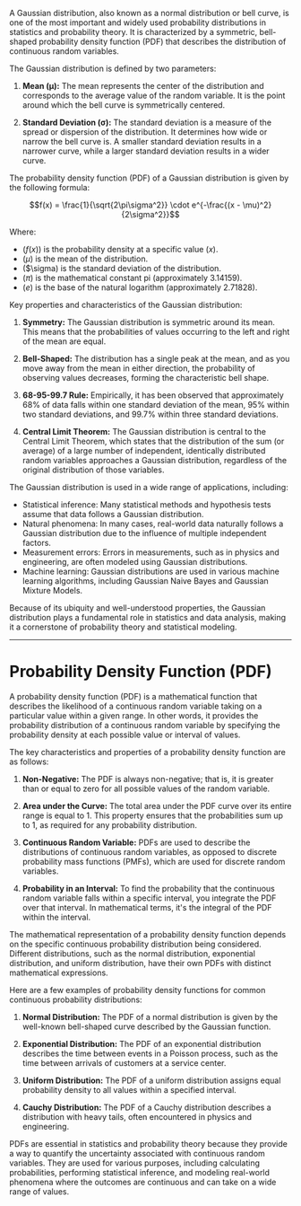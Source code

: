 A Gaussian distribution, also known as a normal distribution or bell curve, is one of the most important and widely used probability distributions in statistics and probability theory. It is characterized by a symmetric, bell-shaped probability density function (PDF) that describes the distribution of continuous random variables.

The Gaussian distribution is defined by two parameters:

1. **Mean (μ):** The mean represents the center of the distribution and corresponds to the average value of the random variable. It is the point around which the bell curve is symmetrically centered.

2. **Standard Deviation (σ):** The standard deviation is a measure of the spread or dispersion of the distribution. It determines how wide or narrow the bell curve is. A smaller standard deviation results in a narrower curve, while a larger standard deviation results in a wider curve.

The probability density function (PDF) of a Gaussian distribution is given by the following formula:

$$f(x) = \frac{1}{\sqrt{2\pi\sigma^2}} \cdot e^{-\frac{(x - \mu)^2}{2\sigma^2}}$$

Where:
- $(f(x)$) is the probability density at a specific value $(x$).
- ($\mu$) is the mean of the distribution.
- ($\sigma\) is the standard deviation of the distribution.
- $(\pi$) is the mathematical constant pi (approximately 3.14159).
- $(e$) is the base of the natural logarithm (approximately 2.71828).

Key properties and characteristics of the Gaussian distribution:

1. **Symmetry:** The Gaussian distribution is symmetric around its mean. This means that the probabilities of values occurring to the left and right of the mean are equal.

2. **Bell-Shaped:** The distribution has a single peak at the mean, and as you move away from the mean in either direction, the probability of observing values decreases, forming the characteristic bell shape.

3. **68-95-99.7 Rule:** Empirically, it has been observed that approximately 68% of data falls within one standard deviation of the mean, 95% within two standard deviations, and 99.7% within three standard deviations.

4. **Central Limit Theorem:** The Gaussian distribution is central to the Central Limit Theorem, which states that the distribution of the sum (or average) of a large number of independent, identically distributed random variables approaches a Gaussian distribution, regardless of the original distribution of those variables.

The Gaussian distribution is used in a wide range of applications, including:

- Statistical inference: Many statistical methods and hypothesis tests assume that data follows a Gaussian distribution.
- Natural phenomena: In many cases, real-world data naturally follows a Gaussian distribution due to the influence of multiple independent factors.
- Measurement errors: Errors in measurements, such as in physics and engineering, are often modeled using Gaussian distributions.
- Machine learning: Gaussian distributions are used in various machine learning algorithms, including Gaussian Naive Bayes and Gaussian Mixture Models.

Because of its ubiquity and well-understood properties, the Gaussian distribution plays a fundamental role in statistics and data analysis, making it a cornerstone of probability theory and statistical modeling.

---
# Probability Density Function (PDF) 
A probability density function (PDF) is a mathematical function that describes the likelihood of a continuous random variable taking on a particular value within a given range. In other words, it provides the probability distribution of a continuous random variable by specifying the probability density at each possible value or interval of values.

The key characteristics and properties of a probability density function are as follows:

1. **Non-Negative:** The PDF is always non-negative; that is, it is greater than or equal to zero for all possible values of the random variable.

2. **Area under the Curve:** The total area under the PDF curve over its entire range is equal to 1. This property ensures that the probabilities sum up to 1, as required for any probability distribution.

3. **Continuous Random Variable:** PDFs are used to describe the distributions of continuous random variables, as opposed to discrete probability mass functions (PMFs), which are used for discrete random variables.

4. **Probability in an Interval:** To find the probability that the continuous random variable falls within a specific interval, you integrate the PDF over that interval. In mathematical terms, it's the integral of the PDF within the interval.

The mathematical representation of a probability density function depends on the specific continuous probability distribution being considered. Different distributions, such as the normal distribution, exponential distribution, and uniform distribution, have their own PDFs with distinct mathematical expressions.

Here are a few examples of probability density functions for common continuous probability distributions:

1. **Normal Distribution:** The PDF of a normal distribution is given by the well-known bell-shaped curve described by the Gaussian function.

2. **Exponential Distribution:** The PDF of an exponential distribution describes the time between events in a Poisson process, such as the time between arrivals of customers at a service center.

3. **Uniform Distribution:** The PDF of a uniform distribution assigns equal probability density to all values within a specified interval.

4. **Cauchy Distribution:** The PDF of a Cauchy distribution describes a distribution with heavy tails, often encountered in physics and engineering.

PDFs are essential in statistics and probability theory because they provide a way to quantify the uncertainty associated with continuous random variables. They are used for various purposes, including calculating probabilities, performing statistical inference, and modeling real-world phenomena where the outcomes are continuous and can take on a wide range of values.